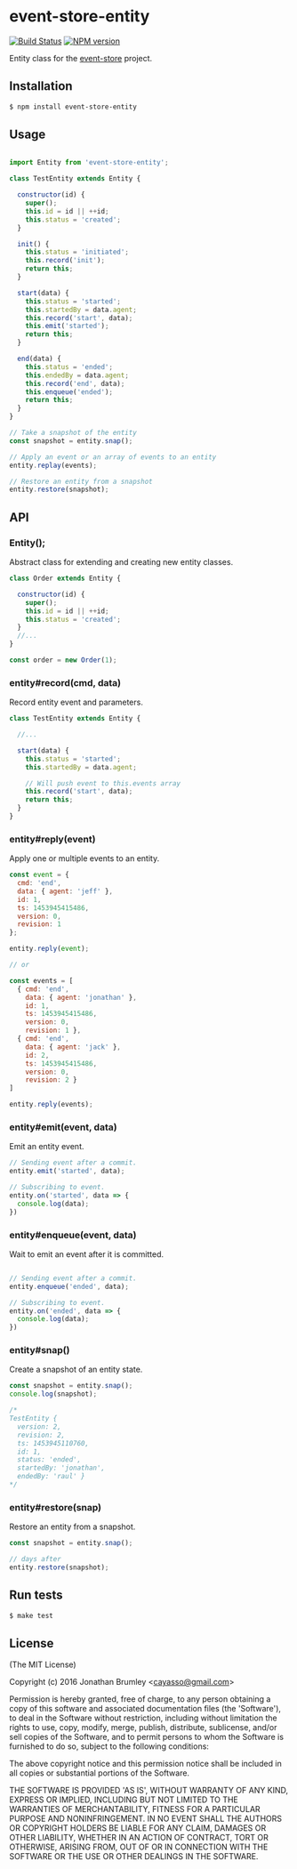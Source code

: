 # event-store-entity

[![Build Status](https://travis-ci.org/cayasso/event-store-entity.png?branch=master)](https://travis-ci.org/cayasso/event-store-entity)
[![NPM version](https://badge.fury.io/js/event-store-entity.png)](http://badge.fury.io/js/event-store-entity)

Entity class for the [event-store](https://github.com/cayasso/event-store) project.

## Installation

``` bash
$ npm install event-store-entity
```

## Usage

```js

import Entity from 'event-store-entity';

class TestEntity extends Entity {

  constructor(id) {
    super();
    this.id = id || ++id;
    this.status = 'created';
  }

  init() {
    this.status = 'initiated';
    this.record('init');
    return this;
  }

  start(data) {
    this.status = 'started';
    this.startedBy = data.agent;
    this.record('start', data);
    this.emit('started');
    return this;
  }

  end(data) {
    this.status = 'ended';
    this.endedBy = data.agent;
    this.record('end', data);
    this.enqueue('ended');
    return this;
  }
}

// Take a snapshot of the entity
const snapshot = entity.snap();

// Apply an event or an array of events to an entity
entity.replay(events);

// Restore an entity from a snapshot
entity.restore(snapshot);
```

## API

### Entity();

Abstract class for extending and creating new entity classes.

```js
class Order extends Entity {

  constructor(id) {
    super();
    this.id = id || ++id;
    this.status = 'created';
  }
  //...
}

const order = new Order(1);

```

### entity#record(cmd, data)

Record entity event and parameters.

```js
class TestEntity extends Entity {

  //...

  start(data) {
    this.status = 'started';
    this.startedBy = data.agent;

    // Will push event to this.events array
    this.record('start', data);
    return this;
  }
}

```

### entity#reply(event)

Apply one or multiple events to an entity.

```js
const event = {
  cmd: 'end',
  data: { agent: 'jeff' },
  id: 1,
  ts: 1453945415486,
  version: 0,
  revision: 1
};

entity.reply(event);

// or

const events = [
  { cmd: 'end',
    data: { agent: 'jonathan' },
    id: 1,
    ts: 1453945415486,
    version: 0,
    revision: 1 },
  { cmd: 'end',
    data: { agent: 'jack' },
    id: 2,
    ts: 1453945415486,
    version: 0,
    revision: 2 }
]

entity.reply(events);
```

### entity#emit(event, data)

Emit an entity event.

```js
// Sending event after a commit.
entity.emit('started', data);

// Subscribing to event.
entity.on('started', data => {
  console.log(data);
})
```

### entity#enqueue(event, data)

Wait to emit an event after it is committed.

```js

// Sending event after a commit.
entity.enqueue('ended', data);

// Subscribing to event.
entity.on('ended', data => {
  console.log(data);
})
```

### entity#snap()

Create a snapshot of an entity state.

```js
const snapshot = entity.snap();
console.log(snapshot);

/*
TestEntity {
  version: 2,
  revision: 2,
  ts: 1453945110760,
  id: 1,
  status: 'ended',
  startedBy: 'jonathan',
  endedBy: 'raul' }
*/

```

### entity#restore(snap)

Restore an entity from a snapshot.

```js
const snapshot = entity.snap();

// days after
entity.restore(snapshot);
```

## Run tests

```bash
$ make test
```

## License

(The MIT License)

Copyright (c) 2016 Jonathan Brumley &lt;cayasso@gmail.com&gt;

Permission is hereby granted, free of charge, to any person obtaining
a copy of this software and associated documentation files (the
'Software'), to deal in the Software without restriction, including
without limitation the rights to use, copy, modify, merge, publish,
distribute, sublicense, and/or sell copies of the Software, and to
permit persons to whom the Software is furnished to do so, subject to
the following conditions:

The above copyright notice and this permission notice shall be
included in all copies or substantial portions of the Software.

THE SOFTWARE IS PROVIDED 'AS IS', WITHOUT WARRANTY OF ANY KIND,
EXPRESS OR IMPLIED, INCLUDING BUT NOT LIMITED TO THE WARRANTIES OF
MERCHANTABILITY, FITNESS FOR A PARTICULAR PURPOSE AND NONINFRINGEMENT.
IN NO EVENT SHALL THE AUTHORS OR COPYRIGHT HOLDERS BE LIABLE FOR ANY
CLAIM, DAMAGES OR OTHER LIABILITY, WHETHER IN AN ACTION OF CONTRACT,
TORT OR OTHERWISE, ARISING FROM, OUT OF OR IN CONNECTION WITH THE
SOFTWARE OR THE USE OR OTHER DEALINGS IN THE SOFTWARE.
